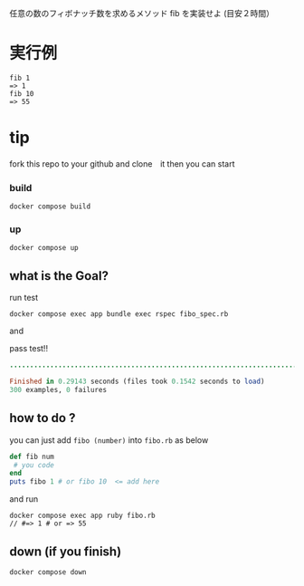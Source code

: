 
任意の数のフィボナッチ数を求めるメソッド fib を実装せよ (目安２時間）

# 実行例
```
fib 1
=> 1
fib 10
=> 55
```

# tip

fork this repo to your github and clone　it then you can start

### build
```
docker compose build
```
### up
```
docker compose up
```


##  what is the Goal?

run test
```
docker compose exec app bundle exec rspec fibo_spec.rb
```
and

pass test!!
```ruby
............................................................................................................................................................................................................................................................................................................

Finished in 0.29143 seconds (files took 0.1542 seconds to load)
300 examples, 0 failures
```


## how to do ?
you can just add `fibo (number)` into `fibo.rb` as below
```ruby
def fib num
 # you code
end
puts fibo 1 # or fibo 10  <= add here
```
and run
```
docker compose exec app ruby fibo.rb
// #=> 1 # or => 55
```



## down (if you finish)
```
docker compose down
```

